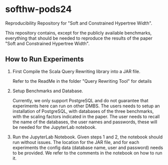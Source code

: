 # softhw-pods24
Reproducibility Repository for "Soft and Constrained Hypertree Width". 

This repository contains, except for the publicly available benchmarks, everything that should be needed to reproduce the results of the paper "Soft and Constrained Hypertree Width".


## How to Run Experiments 

1) First Compile the Scala Query Rewriting library into a JAR file.

   Refer to the ReadMe in the folder "Query Rewriting Tool" for details

2) Setup Benchmarks and Database.

   Currently, we only support PostgreSQL and do not guarantee that experiments here can run on other DMBS. The users needs to setup an installation of PostgreSQL, with databases of the three benchmarks, with the scaling factors indicated in the paper. The user needs to recall the name of the databases, the user names and passwords, these will be needed for the JupyterLab notebook.

3) Run the JupyterLab Notebook.
   Given steps 1 and 2, the notebook should run without issues. The location for the JAR file, and for each experiments the config data (database name, user and password) needs to be provided. We refer to the comments in the notebook on how to run it.
